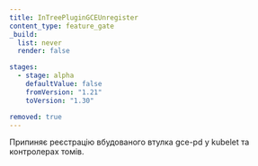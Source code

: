 ```yaml
---
title: InTreePluginGCEUnregister
content_type: feature_gate
_build:
  list: never
  render: false

stages:
  - stage: alpha
    defaultValue: false
    fromVersion: "1.21"  
    toVersion: "1.30"

removed: true
---
```

Припиняє реєстрацію вбудованого втулка gce-pd у kubelet та контролерах томів.
